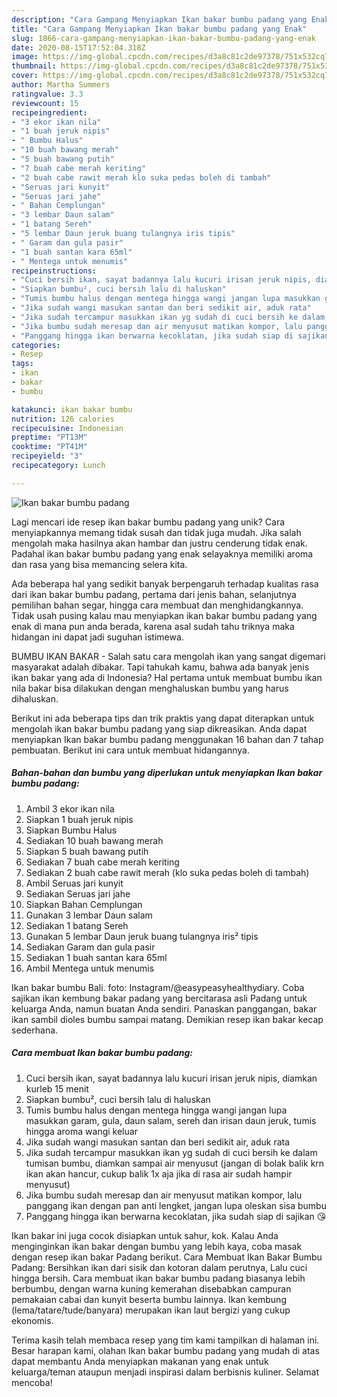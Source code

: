 ```yaml
---
description: "Cara Gampang Menyiapkan Ikan bakar bumbu padang yang Enak"
title: "Cara Gampang Menyiapkan Ikan bakar bumbu padang yang Enak"
slug: 1866-cara-gampang-menyiapkan-ikan-bakar-bumbu-padang-yang-enak
date: 2020-08-15T17:52:04.318Z
image: https://img-global.cpcdn.com/recipes/d3a8c81c2de97378/751x532cq70/ikan-bakar-bumbu-padang-foto-resep-utama.jpg
thumbnail: https://img-global.cpcdn.com/recipes/d3a8c81c2de97378/751x532cq70/ikan-bakar-bumbu-padang-foto-resep-utama.jpg
cover: https://img-global.cpcdn.com/recipes/d3a8c81c2de97378/751x532cq70/ikan-bakar-bumbu-padang-foto-resep-utama.jpg
author: Martha Summers
ratingvalue: 3.3
reviewcount: 15
recipeingredient:
- "3 ekor ikan nila"
- "1 buah jeruk nipis"
- " Bumbu Halus"
- "10 buah bawang merah"
- "5 buah bawang putih"
- "7 buah cabe merah keriting"
- "2 buah cabe rawit merah klo suka pedas boleh di tambah"
- "Seruas jari kunyit"
- "Seruas jari jahe"
- " Bahan Cemplungan"
- "3 lembar Daun salam"
- "1 batang Sereh"
- "5 lembar Daun jeruk buang tulangnya iris tipis"
- " Garam dan gula pasir"
- "1 buah santan kara 65ml"
- " Mentega untuk menumis"
recipeinstructions:
- "Cuci bersih ikan, sayat badannya lalu kucuri irisan jeruk nipis, diamkan kurleb 15 menit"
- "Siapkan bumbu², cuci bersih lalu di haluskan"
- "Tumis bumbu halus dengan mentega hingga wangi jangan lupa masukkan garam, gula, daun salam, sereh dan irisan daun jeruk, tumis hingga aroma wangi keluar"
- "Jika sudah wangi masukan santan dan beri sedikit air, aduk rata"
- "Jika sudah tercampur masukkan ikan yg sudah di cuci bersih ke dalam tumisan bumbu, diamkan sampai air menyusut (jangan di bolak balik krn ikan akan hancur, cukup balik 1x aja jika di rasa air sudah hampir menyusut)"
- "Jika bumbu sudah meresap dan air menyusut matikan kompor, lalu panggang ikan dengan pan anti lengket, jangan lupa oleskan sisa bumbu"
- "Panggang hingga ikan berwarna kecoklatan, jika sudah siap di sajikan 😘"
categories:
- Resep
tags:
- ikan
- bakar
- bumbu

katakunci: ikan bakar bumbu 
nutrition: 126 calories
recipecuisine: Indonesian
preptime: "PT13M"
cooktime: "PT41M"
recipeyield: "3"
recipecategory: Lunch

---
```



![Ikan bakar bumbu padang](https://img-global.cpcdn.com/recipes/d3a8c81c2de97378/751x532cq70/ikan-bakar-bumbu-padang-foto-resep-utama.jpg)

Lagi mencari ide resep ikan bakar bumbu padang yang unik? Cara menyiapkannya memang tidak susah dan tidak juga mudah. Jika salah mengolah maka hasilnya akan hambar dan justru cenderung tidak enak. Padahal ikan bakar bumbu padang yang enak selayaknya memiliki aroma dan rasa yang bisa memancing selera kita.

Ada beberapa hal yang sedikit banyak berpengaruh terhadap kualitas rasa dari ikan bakar bumbu padang, pertama dari jenis bahan, selanjutnya pemilihan bahan segar, hingga cara membuat dan menghidangkannya. Tidak usah pusing kalau mau menyiapkan ikan bakar bumbu padang yang enak di mana pun anda berada, karena asal sudah tahu triknya maka hidangan ini dapat jadi suguhan istimewa.

BUMBU IKAN BAKAR - Salah satu cara mengolah ikan yang sangat digemari masyarakat adalah dibakar. Tapi tahukah kamu, bahwa ada banyak jenis ikan bakar yang ada di Indonesia? Hal pertama untuk membuat bumbu ikan nila bakar bisa dilakukan dengan menghaluskan bumbu yang harus dihaluskan.


Berikut ini ada beberapa tips dan trik praktis yang dapat diterapkan untuk mengolah ikan bakar bumbu padang yang siap dikreasikan. Anda dapat menyiapkan Ikan bakar bumbu padang menggunakan 16 bahan dan 7 tahap pembuatan. Berikut ini cara untuk membuat hidangannya.

<!--inarticleads1-->

##### Bahan-bahan dan bumbu yang diperlukan untuk menyiapkan Ikan bakar bumbu padang:

1. Ambil 3 ekor ikan nila
1. Siapkan 1 buah jeruk nipis
1. Siapkan  Bumbu Halus
1. Sediakan 10 buah bawang merah
1. Siapkan 5 buah bawang putih
1. Sediakan 7 buah cabe merah keriting
1. Sediakan 2 buah cabe rawit merah (klo suka pedas boleh di tambah)
1. Ambil Seruas jari kunyit
1. Sediakan Seruas jari jahe
1. Siapkan  Bahan Cemplungan
1. Gunakan 3 lembar Daun salam
1. Sediakan 1 batang Sereh
1. Gunakan 5 lembar Daun jeruk buang tulangnya iris² tipis
1. Sediakan  Garam dan gula pasir
1. Sediakan 1 buah santan kara 65ml
1. Ambil  Mentega untuk menumis


Ikan bakar bumbu Bali. foto: Instagram/@easypeasyhealthydiary. Coba sajikan ikan kembung bakar padang yang bercitarasa asli Padang untuk keluarga Anda, namun buatan Anda sendiri. Panaskan panggangan, bakar ikan sambil dioles bumbu sampai matang. Demikian resep ikan bakar kecap sederhana. 

<!--inarticleads2-->

##### Cara membuat Ikan bakar bumbu padang:

1. Cuci bersih ikan, sayat badannya lalu kucuri irisan jeruk nipis, diamkan kurleb 15 menit
1. Siapkan bumbu², cuci bersih lalu di haluskan
1. Tumis bumbu halus dengan mentega hingga wangi jangan lupa masukkan garam, gula, daun salam, sereh dan irisan daun jeruk, tumis hingga aroma wangi keluar
1. Jika sudah wangi masukan santan dan beri sedikit air, aduk rata
1. Jika sudah tercampur masukkan ikan yg sudah di cuci bersih ke dalam tumisan bumbu, diamkan sampai air menyusut (jangan di bolak balik krn ikan akan hancur, cukup balik 1x aja jika di rasa air sudah hampir menyusut)
1. Jika bumbu sudah meresap dan air menyusut matikan kompor, lalu panggang ikan dengan pan anti lengket, jangan lupa oleskan sisa bumbu
1. Panggang hingga ikan berwarna kecoklatan, jika sudah siap di sajikan 😘


Ikan bakar ini juga cocok disiapkan untuk sahur, kok. Kalau Anda menginginkan ikan bakar dengan bumbu yang lebih kaya, coba masak dengan resep ikan bakar Padang berikut. Cara Membuat Ikan Bakar Bumbu Padang: Bersihkan ikan dari sisik dan kotoran dalam perutnya, Lalu cuci hingga bersih. Cara membuat ikan bakar bumbu padang biasanya lebih berbumbu, dengan warna kuning kemerahan disebabkan campuran pemakaian cabai dan kunyit beserta bumbu lainnya. Ikan kembung (lema/tatare/tude/banyara) merupakan ikan laut bergizi yang cukup ekonomis. 

Terima kasih telah membaca resep yang tim kami tampilkan di halaman ini. Besar harapan kami, olahan Ikan bakar bumbu padang yang mudah di atas dapat membantu Anda menyiapkan makanan yang enak untuk keluarga/teman ataupun menjadi inspirasi dalam berbisnis kuliner. Selamat mencoba!
